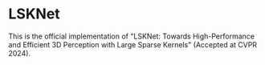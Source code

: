 # LSKNet
This is the official implementation of "LSKNet: Towards High-Performance and Efficient 3D Perception with Large Sparse Kernels" (Accepted at CVPR 2024).

